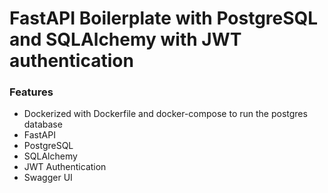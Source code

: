 # FastAPI Boilerplate with PostgreSQL and SQLAlchemy with JWT authentication

### Features
- Dockerized with Dockerfile and docker-compose to run the postgres database
- FastAPI
- PostgreSQL
- SQLAlchemy
- JWT Authentication
- Swagger UI

